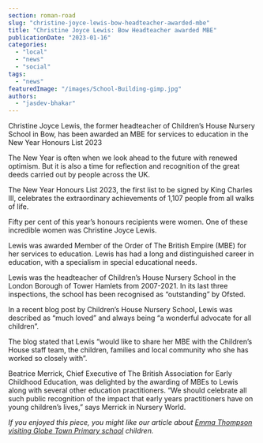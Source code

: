 ```yaml
---
section: roman-road
slug: "christine-joyce-lewis-bow-headteacher-awarded-mbe"
title: "Christine Joyce Lewis: Bow Headteacher awarded MBE"
publicationDate: "2023-01-16"
categories: 
  - "local"
  - "news"
  - "social"
tags: 
  - "news"
featuredImage: "/images/School-Building-gimp.jpg"
authors: 
  - "jasdev-bhakar"
---
```


Christine Joyce Lewis, the former headteacher of Children’s House Nursery School in Bow, has been awarded an MBE for services to education in the New Year Honours List 2023

The New Year is often when we look ahead to the future with renewed optimism. But it is also a time for reflection and recognition of the great deeds carried out by people across the UK.

The New Year Honours List 2023, the first list to be signed by King Charles III, celebrates the extraordinary achievements of 1,107 people from all walks of life.

Fifty per cent of this year’s honours recipients were women. One of these incredible women was Christine Joyce Lewis.

Lewis was awarded Member of the Order of The British Empire (MBE) for her services to education. Lewis has had a long and distinguished career in education, with a specialism in special educational needs.

Lewis was the headteacher of Children’s House Nursery School in the London Borough of Tower Hamlets from 2007-2021. In its last three inspections, the school has been recognised as “outstanding” by Ofsted. 

In a recent blog post by Children’s House Nursery School, Lewis was described as “much loved” and always being “a wonderful advocate for all children”.

The blog stated that Lewis “would like to share her MBE with the Children’s House staff team, the children, families and local community who she has worked so closely with”.

Beatrice Merrick, Chief Executive of The British Association for Early Childhood Education, was delighted by the awarding of MBEs to Lewis along with several other education practitioners. “We should celebrate all such public recognition of the impact that early years practitioners have on young children’s lives,” says Merrick in Nursery World.

_If you enjoyed this piece, you might like our article about [Emma Thompson visiting Globe Town Primary school](https://romanroadlondon.com/emma-thompson-globe-school-bethnal-green-young-v-a/) children._



